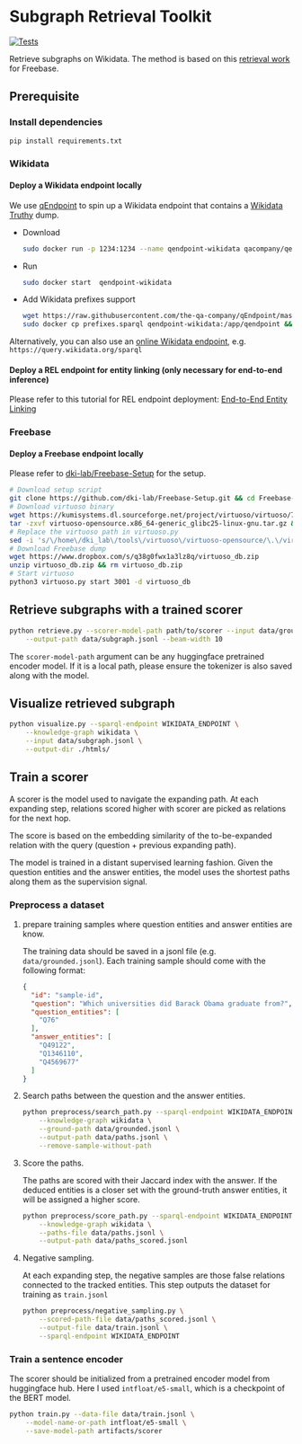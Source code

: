 # Subgraph Retrieval Toolkit

[![Tests](https://github.com/happen2me/subgraph-retrieval-wikidata/actions/workflows/pytest.yml/badge.svg)]()

Retrieve subgraphs on Wikidata. The method is based on this [retrieval work](https://github.com/RUCKBReasoning/SubgraphRetrievalKBQA) for Freebase.

## Prerequisite

### Install dependencies
```bash
pip install requirements.txt
```

### Wikidata

#### Deploy a Wikidata endpoint locally
We use [qEndpoint](https://github.com/the-qa-company/qEndpoint) to spin up a Wikidata endpoint that
contains a [Wikidata Truthy](https://www.wikidata.org/wiki/Wikidata:Database_download#RDF_dumps) dump.

- Download

    ```bash
    sudo docker run -p 1234:1234 --name qendpoint-wikidata qacompany/qendpoint-wikidata
    ```

- Run

    ```bash
    sudo docker start  qendpoint-wikidata
    ```
- Add Wikidata prefixes support

    ```bash
    wget https://raw.githubusercontent.com/the-qa-company/qEndpoint/master/wikibase/prefixes.sparql
    sudo docker cp prefixes.sparql qendpoint-wikidata:/app/qendpoint && rm prefixes.sparql
    ```

Alternatively, you can also use an [online Wikidata endpoint](https://query.wikidata.org), e.g. `https://query.wikidata.org/sparql`


#### Deploy a REL endpoint for entity linking (only necessary for end-to-end inference)

Please refer to this tutorial for REL endpoint deployment: [End-to-End Entity Linking](https://rel.readthedocs.io/en/latest/tutorials/e2e_entity_linking/)

### Freebase

#### Deploy a Freebase endpoint locally

Please refer to [dki-lab/Freebase-Setup](https://github.com/dki-lab/Freebase-Setup) for the setup.

```bash
# Download setup script
git clone https://github.com/dki-lab/Freebase-Setup.git && cd Freebase-Setup
# Download virtuoso binary
wget https://kumisystems.dl.sourceforge.net/project/virtuoso/virtuoso/7.2.5/virtuoso-opensource.x86_64-generic_glibc25-linux-gnu.tar.gz
tar -zxvf virtuoso-opensource.x86_64-generic_glibc25-linux-gnu.tar.gz && rm virtuoso-opensource.x86_64-generic_glibc25-linux-gnu.tar.gz
# Replace the virtuoso path in virtuoso.py
sed -i 's/\/home\/dki_lab\/tools\/virtuoso\/virtuoso-opensource/\.\/virtuoso-opensource/g' virtuoso.py
# Download Freebase dump
wget https://www.dropbox.com/s/q38g0fwx1a3lz8q/virtuoso_db.zip
unzip virtuoso_db.zip && rm virtuoso_db.zip
# Start virtuoso
python3 virtuoso.py start 3001 -d virtuoso_db
```


## Retrieve subgraphs with a trained scorer
```bash
python retrieve.py --scorer-model-path path/to/scorer --input data/ground.jsonl \
    --output-path data/subgraph.jsonl --beam-width 10
```

The `scorer-model-path` argument can be any huggingface pretrained encoder model. If it is a local
path, please ensure the tokenizer is also saved along with the model.

## Visualize retrieved subgraph
```bash
python visualize.py --sparql-endpoint WIKIDATA_ENDPOINT \
    --knowledge-graph wikidata \
    --input data/subgraph.jsonl \
    --output-dir ./htmls/
```

## Train a scorer
A scorer is the model used to navigate the expanding path. At each expanding step, relations scored higher with scorer are picked as relations for the next hop.

The score is based on the embedding similarity of the to-be-expanded relation with the query (question + previous expanding path).

The model is trained in a distant supervised learning fashion. Given the question entities and the answer entities, the model uses the shortest paths along them as the supervision signal.

### Preprocess a dataset
1. prepare training samples where question entities and answer entities are know.

    The training data should be saved in a jsonl file (e.g. `data/grounded.jsonl`). Each training sample should come with the following format:
    
    ```json
    {
      "id": "sample-id",
      "question": "Which universities did Barack Obama graduate from?",
      "question_entities": [
        "Q76"
      ],
      "answer_entities": [
        "Q49122",
        "Q1346110",
        "Q4569677"
      ]
    }
    ```
2. Search paths between the question and the answer entities.

    ```bash
    python preprocess/search_path.py --sparql-endpoint WIKIDATA_ENDPOINT \
        --knowledge-graph wikidata \
        --ground-path data/grounded.jsonl \
        --output-path data/paths.jsonl \
        --remove-sample-without-path
    ```
3. Score the paths.

    The paths are scored with their Jaccard index with the answer. If the deduced entities is a closer set with the ground-truth answer entities, it will be assigned a higher score.
    
    ```bash
    python preprocess/score_path.py --sparql-endpoint WIKIDATA_ENDPOINT \
        --knowledge-graph wikidata \
        --paths-file data/paths.jsonl \
        --output-path data/paths_scored.jsonl
    ```
4. Negative sampling.
    
    At each expanding step, the negative samples are those false relations connected to the tracked entities. This step outputs the dataset for training as `train.jsonl`
    
    ```bash
    python preprocess/negative_sampling.py \
        --scored-path-file data/paths_scored.jsonl \
        --output-file data/train.jsonl \
        --sparql-endpoint WIKIDATA_ENDPOINT
    ```

### Train a sentence encoder

The scorer should be initialized from a pretrained encoder model from huggingface hub. Here I used `intfloat/e5-small`, which is a checkpoint of the BERT model.

```bash
python train.py --data-file data/train.jsonl \
    --model-name-or-path intfloat/e5-small \
    --save-model-path artifacts/scorer
```
